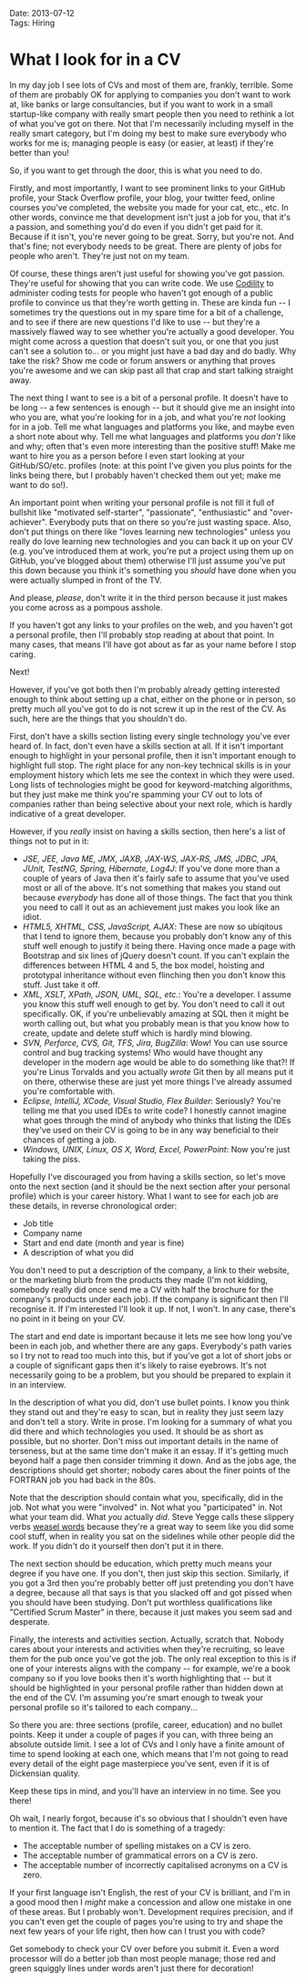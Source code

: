 Date: 2013-07-12  
Tags: Hiring  

# What I look for in a CV

In my day job I see lots of CVs and most of them are, frankly, terrible. Some of them are probably OK for applying to companies you don't want to work at, like banks or large consultancies, but if you want to work in a small startup-like company with really smart people then you need to rethink a lot of what you've got on there. Not that I'm necessarily including myself in the really smart category, but I'm doing my best to make sure everybody who works for me is; managing people is easy (or easier, at least) if they're better than you!

So, if you want to get through the door, this is what you need to do.

Firstly, and most importantly, I want to see prominent links to your GitHub profile, your Stack Overflow profile, your blog, your twitter feed, online courses you've completed, the website you made for your cat, etc., etc. In other words, convince me that development isn't just a job for you, that it's a passion, and something you'd do even if you didn't get paid for it. Because if it isn't, you're never going to be great. Sorry, but you're not. And that's fine; not everybody needs to be great. There are plenty of jobs for people who aren't. They're just not on my team.

Of course, these things aren't just useful for showing you've got passion. They're useful for showing that you can write code. We use [Codility](http://codility.com) to administer coding tests for people who haven't got enough of a public profile to convince us that they're worth getting in. These are kinda fun -- I sometimes try the questions out in my spare time for a bit of a challenge, and to see if there are new questions I'd like to use -- but they're a massively flawed way to see whether you're actually a good developer. You might come across a question that doesn't suit you, or one that you just can't see a solution to... or you might just have a bad day and do badly. Why take the risk? Show me code or forum answers or anything that proves you're awesome and we can skip past all that crap and start talking straight away.

The next thing I want to see is a bit of a personal profile. It doesn't have to be long -- a few sentences is enough -- but it should give me an insight into who you are, what you're looking for in a job, and what you're _not_ looking for in a job. Tell me what languages and platforms you like, and maybe even a short note about why. Tell me what languages and platforms you _don't_ like and why; often that's even more interesting than the positive stuff! Make me want to hire you as a person before I even start looking at your GitHub/SO/etc. profiles (note: at this point I've given you plus points for the links being there, but I probably haven't checked them out yet; make me want to do so!).

An important point when writing your personal profile is not fill it full of bullshit like "motivated self-starter", "passionate", "enthusiastic" and "over-achiever". Everybody puts that on there so you're just wasting space. Also, don't put things on there like "loves learning new technologies" unless you really do love learning new technologies and you can back it up on your CV (e.g. you've introduced them at work, you're put a project using them up on GitHub, you've blogged about them) otherwise I'll just assume you've put this down because you think it's something you _should_ have done when you were actually slumped in front of the TV.

And please, _please_, don't write it in the third person because it just makes you come across as a pompous asshole.

If you haven't got any links to your profiles on the web, and you haven't got a personal profile, then I'll probably stop reading at about that point. In many cases, that means I'll have got about as far as your name before I stop caring.

Next!

However, if you've got both then I'm probably already getting interested enough to think about setting up a chat, either on the phone or in person, so pretty much all you've got to do is not screw it up in the rest of the CV. As such, here are the things that you shouldn't do.

First, don't have a skills section listing every single technology you've ever heard of. In fact, don't even have a skills section at all. If it isn't important enough to highlight in your personal profile, then it isn't important enough to highlight full stop. The right place for any non-key technical skills is in your employment history which lets me see the context in which they were used. Long lists of technologies might be good for keyword-matching algorithms, but they just make me think you're spamming your CV out to lots of companies rather than being selective about your next role, which is hardly indicative of a great developer.

However, if you _really_ insist on having a skills section, then here's a list of things not to put in it:

- _JSE, JEE, Java ME, JMX, JAXB, JAX-WS, JAX-RS, JMS, JDBC, JPA, JUnit, TestNG, Spring, Hibernate, Log4J_: If you've done more than a couple of years of Java then it's fairly safe to assume that you've used most or all of the above. It's not something that makes you stand out because _everybody_ has done all of those things. The fact that you think you need to call it out as an achievement just makes you look like an idiot.
- _HTML5, XHTML, CSS, JavaScript, AJAX_: These are now so ubiqitous that I tend to ignore them, because you probably don't know any of this stuff well enough to justify it being there. Having once made a page with Bootstrap and six lines of jQuery doesn't count. If you can't explain the differences between HTML 4 and 5, the box model,  hoisting and prototypal inheritance without even flinching then you don't know this stuff. Just take it off.
- _XML, XSLT, XPath, JSON, UML, SQL, etc._: You're a developer. I assume you know this stuff well enough to get by. You don't need to call it out specifically. OK, if you're unbelievably amazing at SQL then it might be worth calling out, but what you probably mean is that you know how to create, update and delete stuff which is hardly mind blowing.
- _SVN, Perforce, CVS, Git, TFS, Jira, BugZilla_: Wow! You can use source control and bug tracking systems! Who would have thought any developer in the modern age would be able to do something like that?! If you're Linus Torvalds and you actually _wrote_ Git then by all means put it on there, otherwise these are just yet more things I've already assumed you're comfortable with.
- _Eclipse, IntelliJ, XCode, Visual Studio, Flex Builder_: Seriously? You're telling me that you used IDEs to write code? I honestly cannot imagine what goes through the mind of anybody who thinks that listing the IDEs they've used on their CV is going to be in any way beneficial to their chances of getting a job.
- _Windows, UNIX, Linux, OS X, Word, Excel, PowerPoint_: Now you're just taking the piss.

Hopefully I've discouraged you from having a skills section, so let's move onto the next section (and it should be the next section after your personal profile) which is your career history. What I want to see for each job are these details, in reverse chronological order:

- Job title
- Company name
- Start and end date (month and year is fine)
- A description of what you did

You don't need to put a description of the company, a link to their website, or the marketing blurb from the products they made (I'm not kidding, somebody really did once send me a CV with half the brochure for the company's products under each job). If the company is significant then I'll recognise it. If I'm interested I'll look it up. If not, I won't. In any case, there's no point in it being on your CV.

The start and end date is important because it lets me see how long you've been in each job, and whether there are any gaps. Everybody's path varies so I try not to read too much into this, but if you've got a lot of short jobs or a couple of significant gaps then it's likely to raise eyebrows. It's not necessarily going to be a problem, but you should be prepared to explain it in an interview.

In the description of what you did, don't use bullet points. I know you think they stand out and they're easy to scan, but in reality they just seem lazy and don't tell a story. Write in prose. I'm looking for a summary of what you did there and which technologies you used. It should be as short as possible, but no shorter. Don't miss out important details in the name of terseness, but at the same time don't make it an essay. If it's getting much beyond half a page then consider trimming it down. And as the jobs age, the descriptions should get shorter; nobody cares about the finer points of the FORTRAN job you had back in the 80s.

Note that the description should contain what you, specifically, did in the job. Not what you were "involved" in. Not what you "participated" in. Not what your team did. What _you_ actually _did_. Steve Yegge calls these slippery verbs [weasel words](http://steve-yegge.blogspot.co.uk/2007/09/ten-tips-for-slightly-less-awful-resume.html) because they're a great way to seem like you did some cool stuff, when in reality you sat on the sidelines while other people did the work. If you didn't do it yourself then don't put it in there.

The next section should be education, which pretty much means your degree if you have one. If you don't, then just skip this section. Similarly, if you got a 3rd then you're probably better off just pretending you don't have a degree, because all that says is that you slacked off and got pissed when you should have been studying. Don't put worthless qualifications like "Certified Scrum Master" in there, because it just makes you seem sad and desperate.

Finally, the interests and activities section. Actually, scratch that. Nobody cares about your interests and activities when they're recruiting, so leave them for the pub once you've got the job. The only real exception to this is if one of your interests aligns with the company -- for example, we're a book company so if you love books then it's worth highlighting that -- but it should be highlighted in your personal profile rather than hidden down at the end of the CV. I'm assuming you're smart enough to tweak your personal profile so it's tailored to each company...

So there you are: three sections (profile, career, education) and no bullet points. Keep it under a couple of pages if you can, with three being an absolute outside limit. I see a lot of CVs and I only have a finite amount of time to spend looking at each one, which means that I'm not going to read every detail of the eight page masterpiece you've sent, even if it is of Dickensian quality.

Keep these tips in mind, and you'll have an interview in no time. See you there!

Oh wait, I nearly forgot, because it's so obvious that I shouldn't even have to mention it. The fact that I do is something of a tragedy:

- The acceptable number of spelling mistakes on a CV is zero. 
- The acceptable number of grammatical errors on a CV is zero. 
- The acceptable number of incorrectly capitalised acronyms on a CV is zero.

If your first language isn't English, the rest of your CV is brilliant, and I'm in a good mood then I _might_ make a concession and allow one mistake in one of these areas. But I probably won't. Development requires precision, and if you can't even get the couple of pages you're using to try and shape the next few years of your life right, then how can I trust you with code?

Get somebody to check your CV over before you submit it. Even a word processor will do a better job than most people manage; those red and green squiggly lines under words aren't just there for decoration!